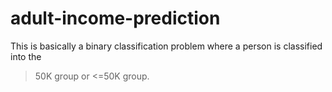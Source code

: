 # adult-income-prediction
This is basically a binary classification problem where a person is classified into the 
>50K group or <=50K group.

